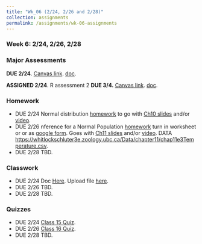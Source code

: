 ```yaml
---
title: "Wk_06 (2/24, 2/26 and 2/28)"
collection: assignments
permalink: /assignments/wk-06-assignments
---
```


### Week 6: 2/24, 2/26, 2/28

### Major Assessments

**DUE 2/24**. [Canvas link](https://canvas.umn.edu/courses/151855/assignments/1013324). [doc](https://drive.google.com/open?id=1qGRnjPsVIxk78NOiV624YErK2ZA_m9Km).

**ASSIGNED 2/24**. R assessment 2 **DUE 3/4.** [Canvas link](TBD). [doc](https://drive.google.com/open?id=1w8_kC0Jmk6iXXlyPs3uHIY1deZzpp-aL).

### Homework

- DUE 2/24 Normal distribution [homework](https://docs.google.com/forms/d/e/1FAIpQLSfdCjWptSiP0WvaEeeAebegKMKNwlxmO9aro0MlCzTRJs2Ygg/viewform?usp=sf_link) to go with [Ch10 slides](https://drive.google.com/open?id=1bVFZe_2omY5qdi5eMl21iS6EqkK-nPZx) and/or [video](https://www.youtube.com/watch?v=qP39GdBAVSw&feature=youtu.be).
- DUE 2/26 nference for a Normal Population [homework](https://drive.google.com/open?id=1lUOd3nYDRhKsgSBnn48EGIxxXlpYyyh5) turn in worksheet or  or as [google form](https://docs.google.com/forms/d/e/1FAIpQLSdzOiTrJybqMDEMUF54V8WRjVkJYOmtYtgi5ekO2B-qGASbdw/viewform?usp=sf_link). Goes with [Ch11 slides](https://drive.google.com/open?id=17yvw9gJPsQ8OGBft5qZJzqKFJcD8OhJc) and/or [video](https://youtu.be/ktu3zuEIOPo). DATA https://whitlockschluter3e.zoology.ubc.ca/Data/chapter11/chap11e3Temperature.csv.
- DUE 2/28 TBD.

### Classwork

- DUE 2/24 Doc [Here](https://drive.google.com/open?id=172tV3LI9czUlaVHdJPgS_G8HzV_uxJnT). Upload file [here](https://canvas.umn.edu/courses/151855/assignments/1019937).
- DUE 2/26 TBD.
- DUE 2/28 TBD.

### Quizzes

- DUE 2/24 [Class 15 Quiz](https://canvas.umn.edu/courses/151855/quizzes/241132).
- DUE 2/26 [Class 16 Quiz](https://canvas.umn.edu/courses/151855/quizzes/241534).
- DUE 2/28 TBD.
